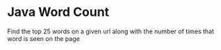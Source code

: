 # Java Word Count
Find the top 25 words on a given url along with the number of times that word is seen on the page
